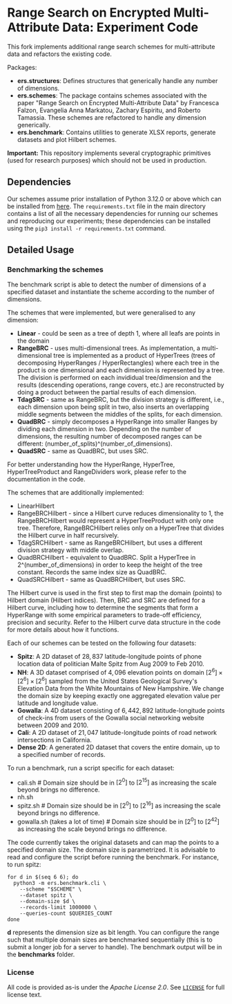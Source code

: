 # Range Search on Encrypted Multi-Attribute Data: Experiment Code

This fork implements additional range search schemes for multi-attribute data and refactors the existing code.

Packages:

* **ers.structures**: Defines structures that generically handle any number of dimensions.
* **ers.schemes**: The package contains schemes associated with the paper "Range Search on Encrypted Multi-Attribute Data" by Francesca Falzon, Evangelia Anna Markatou, Zachary Espiritu, and Roberto Tamassia. These schemes are refactored to handle any dimension generically.
* **ers.benchmark**: Contains utilities to generate XLSX reports, generate datasets and plot Hilbert schemes.

**Important:** This repository implements several cryptographic primitives (used for research purposes) which should not be used in production.

## Dependencies 

Our schemes assume prior installation of Python 3.12.0 or above which can be installed from [here](https://www.python.org/downloads/source/).
The `requirements.txt` file in the main directory contains a list of all the necessary dependencies for running our schemes and reproducing our experiments; these dependencies can be installed using the `pip3 install -r requirements.txt` command.

## Detailed Usage

### Benchmarking the schemes

The benchmark script is able to detect the number of dimensions of a specified dataset and instantiate the scheme according to the number of dimensions.

The schemes that were implemented, but were generalised to any dimension:
* **Linear** - could be seen as a tree of depth 1, where all leafs are points in the domain
* **RangeBRC** - uses multi-dimensional trees. As implementation, a multi-dimensional tree is implemented as a product of HyperTrees (trees of decomposing HyperRanges / HyperRectangles) where each tree in the product is one dimensional and each dimension is represented by a tree. The division is performed on each invididual tree/dimension and the results (descending operations, range covers, etc.) are reconstructed by doing a product between the partial results of each dimension.
* **TdagSRC** - same as RangeBRC, but the division strategy is different, i.e., each dimension upon being split in two, also inserts an overlapping middle segments between the middles of the splits, for each dimension.
* **QuadBRC** - simply decomposes a HyperRange into smaller Ranges by dividing each dimension in two. Depending on the number of dimensions, the resulting number of decomposed ranges can be different: (number_of_splits)^(number_of_dimensions).
* **QuadSRC** - same as QuadBRC, but uses SRC.

For better understanding how the HyperRange, HyperTree, HyperTreeProduct and RangeDividers work, please refer to the documentation in the code.

The schemes that are additionally implemented:
* LinearHilbert
* RangeBRCHilbert - since a Hilbert curve reduces dimensionality to 1, the RangeBRCHilbert would represent a HyperTreeProduct with only one tree. Therefore, RangeBRCHilbert relies only on a HyperTree that divides the Hilbert curve in half recursively.
* TdagSRCHilbert - same as RangeBRCHilbert, but uses a different division strategy with middle overlap.
* QuadBRCHilbert - equivalent to QuadBRC. Split a HyperTree in 2^(number_of_dimensions) in order to keep the height of the tree constant. Records the same index size as QuadBRC.
* QuadSRCHilbert - same as QuadBRCHilbert, but uses SRC.

The Hilbert curve is used in the first step to first map the domain (points) to Hilbert domain (Hilbert indices). Then, BRC and SRC are defined for a Hilbert curve, including how to determine the segments that form a HyperRange with some empirical parameters to trade-off efficiency, precision and security. Refer to the Hilbert curve data structure in the code for more details about how it functions.

Each of our schemes can be tested on the following four datasets:

* **Spitz**:  A 2D dataset of $28,837$ latitude-longitude points of phone location data of politician Malte Spitz from Aug 2009 to Feb 2010.
* **NH**: A 3D dataset comprised of $4,096$ elevation points on domain $[2^6] \times [2^6] \times [2^6]$ sampled from the United States Geological Survey's Elevation Data from the White Mountains of New Hampshire. We change the domain size by keeping exactly one aggregated elevation value per latitude and longitude value. 
* **Gowalla**: A 4D dataset consisting of $6,442,892$ latitude-longitude points of check-ins 
 from users of the  Gowalla social networking website  between  2009 and 2010.
* **Cali**: A 2D dataset of $21,047$ latitude-longitude points of road network intersections in California.
* **Dense 2D**: A generated 2D dataset that covers the entire domain, up to a specified number of records.

To run a benchmark, run a script specific for each dataset:
* cali.sh # Domain size should be in $[2^0]$ to $[2^{15}]$ as increasing the scale beyond brings no difference.
* nh.sh
* spitz.sh # Domain size should be in $[2^0]$ to $[2^{16}]$ as increasing the scale beyond brings no difference.
* gowalla.sh (takes a lot of time) # Domain size should be in $[2^0]$ to $[2^{42}]$ as increasing the scale beyond brings no difference.

The code currently takes the original datasets and can map the points to a specified domain size. The domain size is parametrized.
It is advisable to read and configure the script before running the benchmark.
For instance, to run spitz:
```commandline
for d in $(seq 6 6); do
  python3 -m ers.benchmark.cli \
    --scheme "$SCHEME" \
    --dataset spitz \
    --domain-size $d \
    --records-limit 1000000 \
    --queries-count $QUERIES_COUNT
done
```
**d** represents the dimension size as bit length. You can configure the range such that multiple
domain sizes are benchmarked sequentially (this is to submit a longer job for a server to handle).
The benchmark output will be in the **benchmarks** folder.

### License

All code is provided as-is under the *Apache License 2.0*. See
[`LICENSE`](./LICENSE) for full license text.